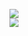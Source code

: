 [![](https://img.shields.io/badge/Made%20With-Github%20Spray-lightgrey.svg?style=for-the-badge&logo=github)](https://github.com/Annihil/github-spray#19296)  
[![](https://i.imgur.com/2DrTn0Z.gif)](https://github.com/Annihil/github-spray)